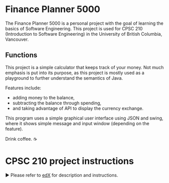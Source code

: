 Finance Planner 5000
==========

The Finance Planner 5000 is a personal project with the goal of learning the basics of Software Engineering.
This project is used for CPSC 210 (Introduction to Software Engineering) in the University of British Columbia, Vancouver.

## Functions

This project is a simple calculator that keeps track of your money. Not much emphasis is put into its purpose, as this project is mostly used as a playground to further understand the semantics of Java.

Features include:
- adding money to the balance,
- subtracting the balance through spending,
- and taking advantage of API to display the currency exchange.

This program uses a simple graphical user interface using JSON and swing, where it shows simple message and input window (depending on the feature).

Drink coffee. :coffee:

# CPSC 210 project instructions
:arrow_forward: Please refer to [edX][1] for description and instructions.

[1]: https://edge.edx.org/courses/course-v1:UBC+CPSC210+2018W1/courseware/a4d49b3ef5fa4fe2bd9496e76d72dc48/e2887456a15a48dbb040ecdac313168f/1?activate_block_id=block-v1%3AUBC%2BCPSC210%2B2018W1%2Btype%40vertical%2Bblock%40ff793bbcd5544e82bb5052f0dffe5d71